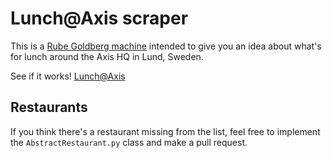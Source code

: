 # Lunch@Axis scraper

This is a [Rube Goldberg machine](https://en.wikipedia.org/wiki/Rube_Goldberg_machine) intended to give you an idea about what's for lunch around the Axis HQ in Lund, Sweden.

See if it works! [Lunch@Axis](https://lunch.axis.cloud/)

## Restaurants

If you think there's a restaurant missing from the list, feel free to implement the `AbstractRestaurant.py` class and make a pull request.